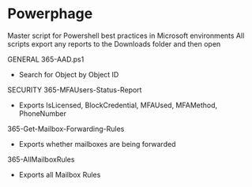 # Powerphage
Master script for Powershell best practices in Microsoft environments
All scripts export any reports to the Downloads folder and then open

GENERAL
365-AAD.ps1
- Search for Object by Object ID

SECURITY
365-MFAUsers-Status-Report
- Exports IsLicensed, BlockCredential, MFAUsed, MFAMethod, PhoneNumber

365-Get-Mailbox-Forwarding-Rules
- Exports whether mailboxes are being forwarded

365-AllMailboxRules
- Exports all Mailbox Rules
